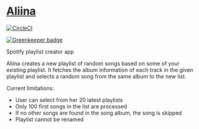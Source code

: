 # [Aliina](https://fi.wikipedia.org/wiki/Aliina_Laurila)

[![CircleCI](https://circleci.com/gh/lauravuo/aliina.svg?style=svg)](https://circleci.com/gh/lauravuo/aliina)

[![Greenkeeper badge](https://badges.greenkeeper.io/lauravuo/aliina.svg)](https://greenkeeper.io/)

Spotify playlist creator app

Aliina creates a new playlist of random songs based on some of your existing playlist. It fetches the album information of each track in the given playlist and selects a random song from the same album to the new list.

Current limitations:
* User can select from her 20 latest playlists
* Only 100 first songs in the list are processed
* If no other songs are found in the song album, the song is skipped
* Playlist cannot be renamed

